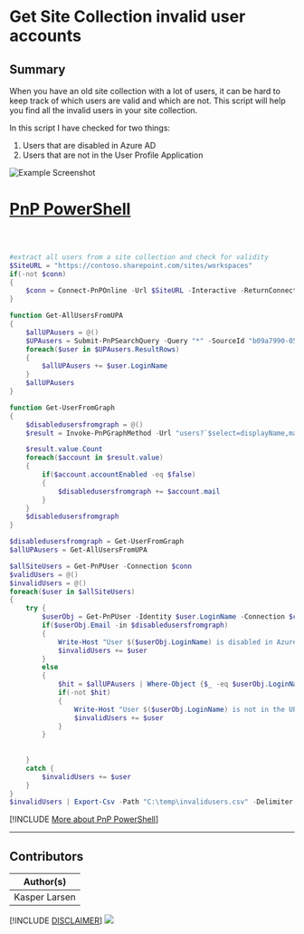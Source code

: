 

# Get Site Collection invalid user accounts

## Summary

When you have an old site collection with a lot of users, it can be hard to keep track of which users are valid and which are not. This script will help you find all the invalid users in your site collection.

In this script I have checked for two things:
1. Users that are disabled in Azure AD
2. Users that are not in the User Profile Application

![Example Screenshot](assets/example.png)


# [PnP PowerShell](#tab/pnpps)

```powershell



#extract all users from a site collection and check for validity
$SiteURL = "https://contoso.sharepoint.com/sites/workspaces"
if(-not $conn)
{
    $conn = Connect-PnPOnline -Url $SiteURL -Interactive -ReturnConnection
}

function Get-AllUsersFromUPA
{
    $allUPAusers = @()
    $UPAusers = Submit-PnPSearchQuery -Query "*" -SourceId "b09a7990-05ea-4af9-81ef-edfab16c4e31" -SelectProperties "Title,WorkEmail" -All -Connection $conn
    foreach($user in $UPAusers.ResultRows)
    {
        $allUPAusers += $user.LoginName
    }
    $allUPAusers
}

function Get-UserFromGraph 
{
    $disabledusersfromgraph = @()
    $result = Invoke-PnPGraphMethod -Url "users?`$select=displayName,mail, AccountEnabled" -Connection $conn

    $result.value.Count
    foreach($account in $result.value)
    {
        if($account.accountEnabled -eq $false)
        {
            $disabledusersfromgraph += $account.mail
        }
    }
    $disabledusersfromgraph
}

$disabledusersfromgraph = Get-UserFromGraph
$allUPAusers = Get-AllUsersFromUPA

$allSiteUsers = Get-PnPUser -Connection $conn
$validUsers = @()
$invalidUsers = @()
foreach($user in $allSiteUsers)
{
    try {
        $userObj = Get-PnPUser -Identity $user.LoginName -Connection $conn -ErrorAction Stop
        if($userObj.Email -in $disabledusersfromgraph)
        {
            Write-Host "User $($userObj.LoginName) is disabled in Azure AD"
            $invalidUsers += $user
        }
        else
        {
            $hit = $allUPAusers | Where-Object {$_ -eq $userObj.LoginName}
            if(-not $hit)
            {
                Write-Host "User $($userObj.LoginName) is not in the UPA"
                $invalidUsers += $user
            }
        }
        
        
    }
    catch {
        $invalidUsers += $user
    }
}
$invalidUsers | Export-Csv -Path "C:\temp\invalidusers.csv" -Delimiter "|" -Encoding utf8 -Force

```
[!INCLUDE [More about PnP PowerShell](../../docfx/includes/MORE-PNPPS.md)]
***


## Contributors

| Author(s) |
|-----------|
| Kasper Larsen |

[!INCLUDE [DISCLAIMER](../../docfx/includes/DISCLAIMER.md)]
<img src="https://m365-visitor-stats.azurewebsites.net/script-samples/scripts/get-spo-invalid-user-accounts" aria-hidden="true" />

